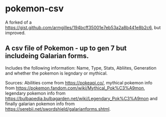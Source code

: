 # pokemon-csv
A forked of a https://gist.github.com/armgilles/194bcff35001e7eb53a2a8b441e8b2c6, but improved.

## A csv file of Pokemon - up to gen 7 but includeing Galarian forms.
Includes the following information: Name, Type, Stats, Abliites, Generation and whether the pokemon is legndary or mythical.

Sources: Abilities come from https://pokeapi.co/, mythical pokemon info from https://pokemon.fandom.com/wiki/Mythical_Pok%C3%A9mon, legendary pokemon info from https://bulbapedia.bulbagarden.net/wiki/Legendary_Pok%C3%A9mon and finally galarian pokemon info from https://serebii.net/swordshield/galarianforms.shtml.
